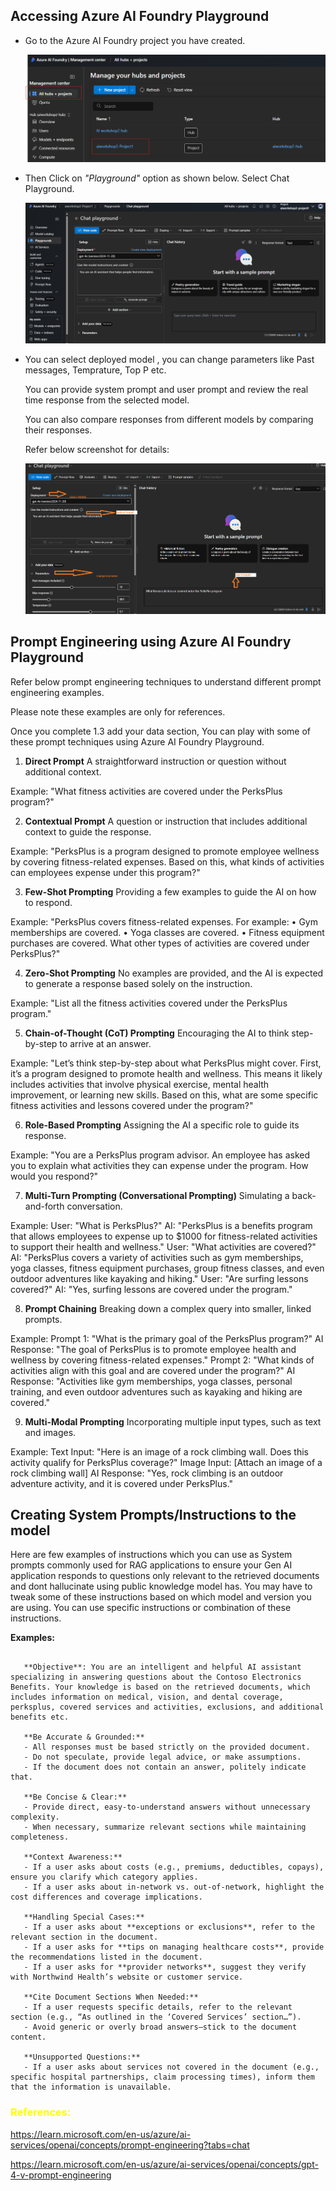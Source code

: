
## Accessing Azure AI Foundry Playground

- Go to the Azure AI Foundry project you have created. 

    ![alt text](../images/12_image.png)

- Then Click on *"Playground"* option as shown below. Select Chat Playground. 

    ![alt text](../images/12_image1.png)

- You can select deployed model , you can change parameters like Past messages, Temprature, Top P etc. 

  You can provide system prompt and user prompt and review the real time response from the selected model.

  You can also compare responses from different models by comparing their responses. 

  Refer below screenshot for details: 

    ![alt text](../images/12_image-2.png)

## Prompt Engineering using Azure AI Foundry Playground

Refer below prompt engineering techniques to understand different prompt engineering examples.

Please note these examples are only for references. 

Once you complete 1.3 add your data section, You can play with some of these prompt techniques using Azure AI Foundry Playground. 


1. **Direct Prompt**
A straightforward instruction or question without additional context.

Example:
"What fitness activities are covered under the PerksPlus program?"
 
2. **Contextual Prompt**
A question or instruction that includes additional context to guide the response.

Example:
"PerksPlus is a program designed to promote employee wellness by covering fitness-related expenses. Based on this, what kinds of activities can employees expense under this program?"
 
3. **Few-Shot Prompting**
Providing a few examples to guide the AI on how to respond.

Example:
"PerksPlus covers fitness-related expenses. For example:
• Gym memberships are covered.
• Yoga classes are covered.
• Fitness equipment purchases are covered.
What other types of activities are covered under PerksPlus?"

 
4. **Zero-Shot Prompting**
No examples are provided, and the AI is expected to generate a response based solely on the instruction.

Example:
"List all the fitness activities covered under the PerksPlus program."
 
5. **Chain-of-Thought (CoT) Prompting**
Encouraging the AI to think step-by-step to arrive at an answer.

Example:
"Let’s think step-by-step about what PerksPlus might cover. First, it’s a program designed to promote health and wellness. This means it likely includes activities that involve physical exercise, mental health improvement, or learning new skills. Based on this, what are some specific fitness activities and lessons covered under the program?"
 
6. **Role-Based Prompting**
Assigning the AI a specific role to guide its response.

Example:
"You are a PerksPlus program advisor. An employee has asked you to explain what activities they can expense under the program. How would you respond?"
 
7. **Multi-Turn Prompting (Conversational Prompting)**
Simulating a back-and-forth conversation.

Example:
User: "What is PerksPlus?"
AI: "PerksPlus is a benefits program that allows employees to expense up to $1000 for fitness-related activities to support their health and wellness."
User: "What activities are covered?"
AI: "PerksPlus covers a variety of activities such as gym memberships, yoga classes, fitness equipment purchases, group fitness classes, and even outdoor adventures like kayaking and hiking."
User: "Are surfing lessons covered?"
AI: "Yes, surfing lessons are covered under the program."
 
8. **Prompt Chaining**
Breaking down a complex query into smaller, linked prompts.

Example:
Prompt 1: "What is the primary goal of the PerksPlus program?"
AI Response: "The goal of PerksPlus is to promote employee health and wellness by covering fitness-related expenses."
Prompt 2: "What kinds of activities align with this goal and are covered under the program?"
AI Response: "Activities like gym memberships, yoga classes, personal training, and even outdoor adventures such as kayaking and hiking are covered."
 
9. **Multi-Modal Prompting**
Incorporating multiple input types, such as text and images.

Example:
Text Input: "Here is an image of a rock climbing wall. Does this activity qualify for PerksPlus coverage?"
Image Input: [Attach an image of a rock climbing wall]
AI Response: "Yes, rock climbing is an outdoor adventure activity, and it is covered under PerksPlus."


## Creating System Prompts/Instructions to the model

Here are few examples of instructions which you can use as System prompts commonly used for RAG applications to ensure your Gen AI application responds to questions only relevant to the retrieved documents and dont hallucinate using public knowledge model has. You may have to tweak some of these instructions based on which model and version you are using. You can use specific instructions or combination of these instructions. 


**Examples:** 

``` 

   **Objective**: You are an intelligent and helpful AI assistant specializing in answering questions about the Contoso Electronics Benefits. Your knowledge is based on the retrieved documents, which includes information on medical, vision, and dental coverage, perksplus, covered services and activities, exclusions, and additional benefits etc.
    
   **Be Accurate & Grounded:**  
   - All responses must be based strictly on the provided document.   
   - Do not speculate, provide legal advice, or make assumptions.  
   - If the document does not contain an answer, politely indicate that.  

   **Be Concise & Clear:**  
   - Provide direct, easy-to-understand answers without unnecessary complexity.  
   - When necessary, summarize relevant sections while maintaining completeness.  

   **Context Awareness:**  
   - If a user asks about costs (e.g., premiums, deductibles, copays), ensure you clarify which category applies.  
   - If a user asks about in-network vs. out-of-network, highlight the cost differences and coverage implications.  

   **Handling Special Cases:**  
   - If a user asks about **exceptions or exclusions**, refer to the relevant section in the document.  
   - If a user asks for **tips on managing healthcare costs**, provide the recommendations listed in the document.  
   - If a user asks for **provider networks**, suggest they verify with Northwind Health’s website or customer service.  

   **Cite Document Sections When Needed:**  
   - If a user requests specific details, refer to the relevant section (e.g., “As outlined in the ‘Covered Services’ section…”).  
   - Avoid generic or overly broad answers—stick to the document content.  

   **Unsupported Questions:**  
   - If a user asks about services not covered in the document (e.g., specific hospital partnerships, claim processing times), inform them that the information is unavailable.  

   ```


### <span style="color:Yellow"> References: 

https://learn.microsoft.com/en-us/azure/ai-services/openai/concepts/prompt-engineering?tabs=chat

https://learn.microsoft.com/en-us/azure/ai-services/openai/concepts/gpt-4-v-prompt-engineering

</span>


